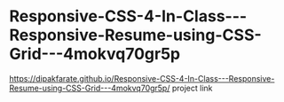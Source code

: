 # Responsive-CSS-4-In-Class---Responsive-Resume-using-CSS-Grid---4mokvq70gr5p
https://dipakfarate.github.io/Responsive-CSS-4-In-Class---Responsive-Resume-using-CSS-Grid---4mokvq70gr5p/     project link
